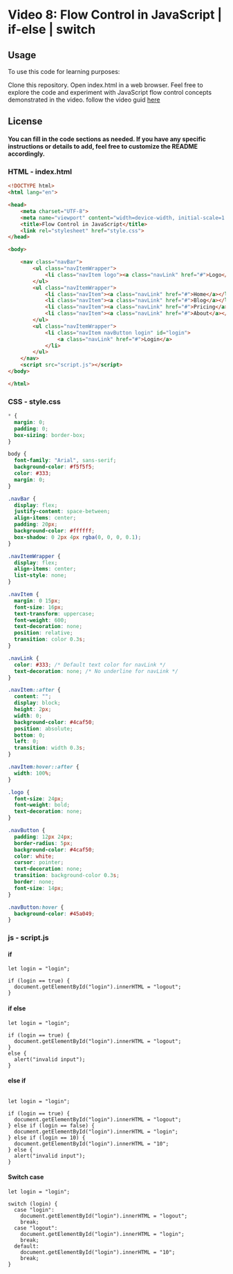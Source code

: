 # Video 8: Flow Control in JavaScript | if-else | switch

## Usage

To use this code for learning purposes:

Clone this repository.
Open index.html in a web browser.
Feel free to explore the code and experiment with JavaScript flow control concepts demonstrated in the video.
follow the video guid [here](https://youtu.be/atrYgwL5TsQ)


## License
#### You can fill in the code sections as needed. If you have any specific instructions or details to add, feel free to customize the README accordingly.

### HTML - index.html

```html
<!DOCTYPE html>
<html lang="en">

<head>
    <meta charset="UTF-8">
    <meta name="viewport" content="width=device-width, initial-scale=1.0">
    <title>Flow Control in JavaScript</title>
    <link rel="stylesheet" href="style.css">
</head>

<body>

    <nav class="navBar">
        <ul class="navItemWrapper">
            <li class="navItem logo"><a class="navLink" href="#">Logo</a></li>
        </ul>
        <ul class="navItemWrapper">
            <li class="navItem"><a class="navLink" href="#">Home</a></li>
            <li class="navItem"><a class="navLink" href="#">Blog</a></li>
            <li class="navItem"><a class="navLink" href="#">Pricing</a></li>
            <li class="navItem"><a class="navLink" href="#">About</a></li>
        </ul>
        <ul class="navItemWrapper">
            <li class="navItem navButton login" id="login">
                <a class="navLink" href="#">Login</a>
            </li>
        </ul>
    </nav>
    <script src="script.js"></script>
</body>

</html>
```

### CSS - style.css 
```css
* {
  margin: 0;
  padding: 0;
  box-sizing: border-box;
}

body {
  font-family: "Arial", sans-serif;
  background-color: #f5f5f5;
  color: #333;
  margin: 0;
}

.navBar {
  display: flex;
  justify-content: space-between;
  align-items: center;
  padding: 20px;
  background-color: #ffffff;
  box-shadow: 0 2px 4px rgba(0, 0, 0, 0.1);
}

.navItemWrapper {
  display: flex;
  align-items: center;
  list-style: none;
}

.navItem {
  margin: 0 15px;
  font-size: 16px;
  text-transform: uppercase;
  font-weight: 600;
  text-decoration: none;
  position: relative;
  transition: color 0.3s;
}

.navLink {
  color: #333; /* Default text color for navLink */
  text-decoration: none; /* No underline for navLink */
}

.navItem::after {
  content: "";
  display: block;
  height: 2px;
  width: 0;
  background-color: #4caf50;
  position: absolute;
  bottom: 0;
  left: 0;
  transition: width 0.3s;
}

.navItem:hover::after {
  width: 100%;
}

.logo {
  font-size: 24px;
  font-weight: bold;
  text-decoration: none;
}

.navButton {
  padding: 12px 24px;
  border-radius: 5px;
  background-color: #4caf50;
  color: white;
  cursor: pointer;
  text-decoration: none;
  transition: background-color 0.3s;
  border: none;
  font-size: 14px;
}

.navButton:hover {
  background-color: #45a049;
}

```

### js - script.js

#### if

```
let login = "login";

if (login == true) {
  document.getElementById("login").innerHTML = "logout";
}

```

#### if else

```
let login = "login";

if (login == true) {
  document.getElementById("login").innerHTML = "logout";
}
else {
  alert("invalid input");
}
```

#### else if

```

let login = "login";

if (login == true) {
  document.getElementById("login").innerHTML = "logout";
} else if (login == false) {
  document.getElementById("login").innerHTML = "login";
} else if (login == 10) {
  document.getElementById("login").innerHTML = "10";
} else {
  alert("invalid input");
}

```

#### Switch case

```
let login = "login";

switch (login) {
  case "login":
    document.getElementById("login").innerHTML = "logout";
    break;
  case "logout":
    document.getElementById("login").innerHTML = "login";
    break;
  default:
    document.getElementById("login").innerHTML = "10";
    break;
}

```
